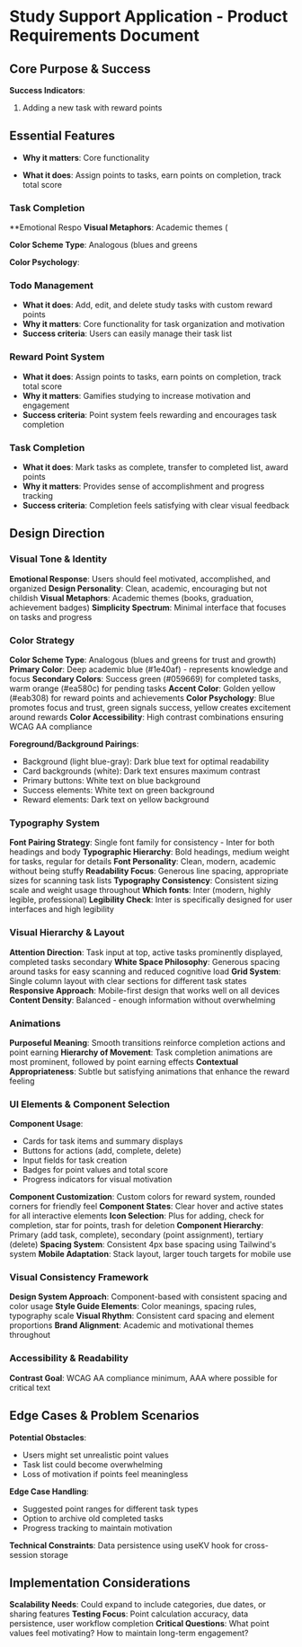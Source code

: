 # Study Support Application - Product Requirements Document

## Core Purpose & Success

**Success Indicators**: 










1. Adding a new task with reward points

## Essential Features

- **Why it matters**: Core functionality

- **What it does**: Assign points to tasks, earn points on completion, track total score

### Task Completion



**Emotional Respo
**Visual Metaphors**: Academic themes (

**Color Scheme Type**: Analogous (blues and greens

**Color Psychology**:

### Todo Management
- **What it does**: Add, edit, and delete study tasks with custom reward points
- **Why it matters**: Core functionality for task organization and motivation
- **Success criteria**: Users can easily manage their task list

### Reward Point System
- **What it does**: Assign points to tasks, earn points on completion, track total score
- **Why it matters**: Gamifies studying to increase motivation and engagement
- **Success criteria**: Point system feels rewarding and encourages task completion

### Task Completion
- **What it does**: Mark tasks as complete, transfer to completed list, award points
- **Why it matters**: Provides sense of accomplishment and progress tracking
- **Success criteria**: Completion feels satisfying with clear visual feedback

## Design Direction

### Visual Tone & Identity
**Emotional Response**: Users should feel motivated, accomplished, and organized
**Design Personality**: Clean, academic, encouraging but not childish
**Visual Metaphors**: Academic themes (books, graduation, achievement badges)
**Simplicity Spectrum**: Minimal interface that focuses on tasks and progress

### Color Strategy
**Color Scheme Type**: Analogous (blues and greens for trust and growth)
**Primary Color**: Deep academic blue (#1e40af) - represents knowledge and focus
**Secondary Colors**: Success green (#059669) for completed tasks, warm orange (#ea580c) for pending tasks
**Accent Color**: Golden yellow (#eab308) for reward points and achievements
**Color Psychology**: Blue promotes focus and trust, green signals success, yellow creates excitement around rewards
**Color Accessibility**: High contrast combinations ensuring WCAG AA compliance

**Foreground/Background Pairings**:
- Background (light blue-gray): Dark blue text for optimal readability
- Card backgrounds (white): Dark text ensures maximum contrast
- Primary buttons: White text on blue background
- Success elements: White text on green background
- Reward elements: Dark text on yellow background

### Typography System
**Font Pairing Strategy**: Single font family for consistency - Inter for both headings and body
**Typographic Hierarchy**: Bold headings, medium weight for tasks, regular for details
**Font Personality**: Clean, modern, academic without being stuffy
**Readability Focus**: Generous line spacing, appropriate sizes for scanning task lists
**Typography Consistency**: Consistent sizing scale and weight usage throughout
**Which fonts**: Inter (modern, highly legible, professional)
**Legibility Check**: Inter is specifically designed for user interfaces and high legibility

### Visual Hierarchy & Layout
**Attention Direction**: Task input at top, active tasks prominently displayed, completed tasks secondary
**White Space Philosophy**: Generous spacing around tasks for easy scanning and reduced cognitive load
**Grid System**: Single column layout with clear sections for different task states
**Responsive Approach**: Mobile-first design that works well on all devices
**Content Density**: Balanced - enough information without overwhelming

### Animations
**Purposeful Meaning**: Smooth transitions reinforce completion actions and point earning
**Hierarchy of Movement**: Task completion animations are most prominent, followed by point earning effects
**Contextual Appropriateness**: Subtle but satisfying animations that enhance the reward feeling

### UI Elements & Component Selection
**Component Usage**: 
- Cards for task items and summary displays
- Buttons for actions (add, complete, delete)
- Input fields for task creation
- Badges for point values and total score
- Progress indicators for visual motivation

**Component Customization**: Custom colors for reward system, rounded corners for friendly feel
**Component States**: Clear hover and active states for all interactive elements
**Icon Selection**: Plus for adding, check for completion, star for points, trash for deletion
**Component Hierarchy**: Primary (add task, complete), secondary (point assignment), tertiary (delete)
**Spacing System**: Consistent 4px base spacing using Tailwind's system
**Mobile Adaptation**: Stack layout, larger touch targets for mobile use

### Visual Consistency Framework
**Design System Approach**: Component-based with consistent spacing and color usage
**Style Guide Elements**: Color meanings, spacing rules, typography scale
**Visual Rhythm**: Consistent card spacing and element proportions
**Brand Alignment**: Academic and motivational themes throughout

### Accessibility & Readability
**Contrast Goal**: WCAG AA compliance minimum, AAA where possible for critical text

## Edge Cases & Problem Scenarios

**Potential Obstacles**: 
- Users might set unrealistic point values
- Task list could become overwhelming
- Loss of motivation if points feel meaningless

**Edge Case Handling**: 
- Suggested point ranges for different task types
- Option to archive old completed tasks
- Progress tracking to maintain motivation

**Technical Constraints**: Data persistence using useKV hook for cross-session storage

## Implementation Considerations

**Scalability Needs**: Could expand to include categories, due dates, or sharing features
**Testing Focus**: Point calculation accuracy, data persistence, user workflow completion
**Critical Questions**: What point values feel motivating? How to maintain long-term engagement?










